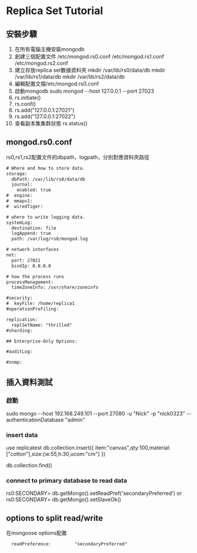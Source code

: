 # Replica Set Tutorial

## 安裝步驟

1. 在所有電腦主機安裝mongodb
2. 創建三個配置文件
  /etc/mongod.rs0.conf
  /etc/mongod.rs1.conf
  /etc/mongod.rs2.conf
3. 建立存放replica set數據資料夾
  mkdir /var/lib/rs0/data/db
  mkdir /var/lib/rs1/data/db
  mkdir /var/lib/rs2/data/db
4. 編輯配置文檔/etc/mongod.rs0.conf
5. 啟動mongodb
  sudo mongod --host 127.0.0.1 --port 27023
6. rs.initiate()
7. rs.conf()
8. rs.add("127.0.0.1:27021")
9. rs.add("127.0.0.1:27022")
10. 查看副本集集群狀態
rs.status()

## mongod.rs0.conf

rs0,rs1,rs2配置文件的dbpath，logpath，分別對應資料夾路徑

```txt
# Where and how to store data.
storage:
  dbPath: /var/lib/rs0/data/db
  journal:
    enabled: true
#  engine:
#  mmapv1:
#  wiredTiger:

# where to write logging data.
systemLog:
  destination: file
  logAppend: true
  path: /var/log/rs0/mongod.log

# network interfaces
net:
  port: 27021
  bindIp: 0.0.0.0

# how the process runs
processManagement:
  timeZoneInfo: /usr/share/zoneinfo

#security:
#  keyFile: /home/replica1
#operationProfiling:

replication:
  replSetName: "thrilled"
#sharding:

## Enterprise-Only Options:

#auditLog:

#snmp:
```

## 插入資料測試

### 啟動

sudo mongo --host 192.168.249.101 --port 27080 -u "Nick" -p "nick0323" --authenticationDatabase "admin"

### insert data

use replicatest
db.collection.insert({
  item:"canvas",qty:100,material:["cotton"],size:{w:55,h:30,ucom:"cm"}
})

db.collection.find()

### connect to primary database to read data

rs0:SECONDARY> db.getMongo().setReadPref('secondaryPreferred')
or
rs0:SECONDARY> db.getMongo().setSlaveOk()

## options to split read/write

在mongoose options配置

```txt
  readPreference:         "secondaryPreferred"
```
